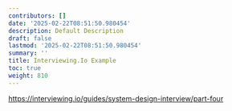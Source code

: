 ```yaml
---
contributors: []
date: '2025-02-22T08:51:50.980454'
description: Default Description
draft: false
lastmod: '2025-02-22T08:51:50.980454'
summary: ''
title: Interviewing.Io Example
toc: true
weight: 810
---
```



https://interviewing.io/guides/system-design-interview/part-four


